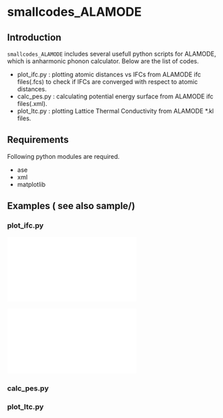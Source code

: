 # smallcodes_ALAMODE


## Introduction

`smallcodes_ALAMODE` includes several usefull python scripts for ALAMODE, which is anharmonic phonon calculator. Below are the list of codes.

- plot_ifc.py : plotting atomic distances vs IFCs from ALAMODE ifc files(.fcs) to check if IFCs are converged with respect to atomic distances.
- calc_pes.py : calculating potential energy surface from ALAMODE ifc files(.xml).
- plot_ltc.py : plotting Lattice Thermal Conductivity from ALAMODE *.kl files.

## Requirements

Following python modules are required.

- ase
- xml
- matplotlib

## Examples ( see also sample/)

### plot_ifc.py

![ifc_2th](sample/1_plotifc/2th_order_ifc.pdf)

![ifc_6th](sample/1_plotifc/6th_order_ifc.pdf)


### calc_pes.py
### plot_ltc.py

